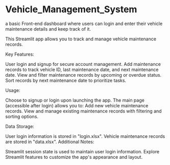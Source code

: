 # Vehicle_Management_System
a basic Front-end dashboard where users can login and enter their vehicle maintenance details and keep track of it.

This Streamlit app allows you to track and manage vehicle maintenance records.

Key Features:

User login and signup for secure account management.
Add maintenance records to track vehicle ID, last maintenance date, and next maintenance date.
View and filter maintenance records by upcoming or overdue status.
Sort records by next maintenance date to prioritize tasks.

Usage:

Choose to signup or login upon launching the app.
The main page (accessible after login) allows you to:
Add new vehicle maintenance records.
View and manage existing maintenance records with filtering and sorting options.

Data Storage:

User login information is stored in "login.xlsx".
Vehicle maintenance records are stored in "data.xlsx".
Additional Notes:

Streamlit session state is used to maintain user login information.
Explore Streamlit features to customize the app's appearance and layout.
